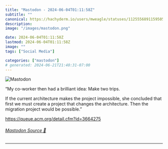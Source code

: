 ```yaml
---
title: "Mastodon - 2024-06-04T01:11:58Z"
subtitle: ""
canonical: https://hachyderm.io/users/mweagle/statuses/112555689115950500
description:
image: "/images/mastodon.png"

date: 2024-06-04T01:11:58Z
lastmod: 2024-06-04T01:11:58Z
image: ""
tags: ["Social Media"]

categories: ["mastodon"]
# generated: 2024-06-21T21:40:31-07:00
---
```

![Mastodon](/images/mastodon.png)

<p>“My co-worker then had a brilliant idea: Make two trips.</p><p>If the current architecture makes the project impossible, she concluded that first we must create a project that changes the architecture. Then the migration project would be possible.”</p><p><a href="https://queue.acm.org/detail.cfm?id=3664275" target="_blank" rel="nofollow noopener noreferrer" translate="no"><span class="invisible">https://</span><span class="ellipsis">queue.acm.org/detail.cfm?id=36</span><span class="invisible">64275</span></a></p>


###### [Mastodon Source 🐘](https://hachyderm.io/@mweagle/112555689115950500)

___
